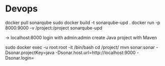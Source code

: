 # Devops

docker pull sonarqube
sudo docker build -t sonarqube-upd .
docker run -p 8000:9000 -v <path to repo>/project:/project sonarqube-upd

-> localhost:8000
login with admin:admin
create Java project with Maven


sudo docker exec -u root:root -it <container id> /bin/bash
cd /project/
mvn sonar:sonar -Dsonar.projectKey=java -Dsonar.host.url=http://localhost:9000 -Dsonar.login=<token>
